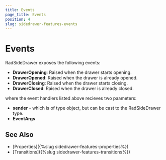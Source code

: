 ```yaml
---
title: Events
page_title: Events
position: 4
slug: sidedrawer-features-events
---
```


# Events

RadSideDrawer exposes the following events:

* **DrawerOpening**: Raised when the drawer starts opening.
* **DrawerOpened**: Raised when the drawer is already opened.
* **DrawerClosing**: Raised when the drawer starts closing.
* **DrawerClosed**: Raised when the drawer is already closed.

where the event handlers listed above recieves two paameters:

* **sender** - which is of type object, but can be cast to the RadSideDrawer type.
* **EventArgs**

## See Also

- [Properties]({%slug sidedrawer-features-properties%})
- [Transitions]({%slug sidedrawer-features-transitions%})
